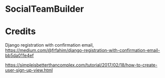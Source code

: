 # SocialTeamBuilder

# Credits

Django registration with confirmation email, https://medium.com/@frfahim/django-registration-with-confirmation-email-bb5da011e4ef

https://simpleisbetterthancomplex.com/tutorial/2017/02/18/how-to-create-user-sign-up-view.html

